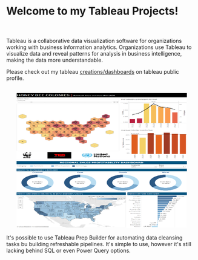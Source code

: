# Welcome to my Tableau Projects! <br><br/>

Tableau is a collaborative data visualization software for organizations working with business information analytics. Organizations use Tableau to visualize data and reveal patterns for analysis in business intelligence, making the data more understandable.

Please check out my tableau [creations/dashboards](https://public.tableau.com/app/profile/martina.bohunicka2479) on tableau public profile.<br><br/>

<p align="center">
<img height="180em" width="450em" src="https://github.com/Tableau-Project-Solutions/.github/blob/main/bees.png" align = "center"/>
<img height="180em" width="450em" src="https://github.com/Tableau-Project-Solutions/.github/blob/main/sales.png" align = "center"/>
</p>

It's possible to use Tableau Prep Builder for automating data cleansing tasks bu building refreshable pipelines. It's simple to use, however it's still lacking behind SQL or even Power Query options.


